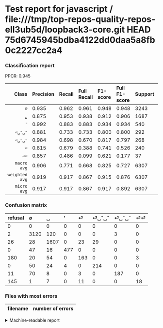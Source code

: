 # Test report for javascript / file:///tmp/top-repos-quality-repos-ell3ub5d/loopback3-core.git HEAD 75d6745945bdba4122dd0daa5a8fb0c2227cc2a4

### Classification report

PPCR: 0.945

| Class | Precision | Recall | Full Recall | F1-score | Full F1-score | Support | Full Support | PPCR |
|------:|:----------|:-------|:------------|:---------|:---------|:--------|:-------------|:-----|
| `∅` | 0.935| 0.962| 0.961| 0.948| 0.948| 3243| 3245| 0.999 |
| `␣` | 0.875| 0.953| 0.938| 0.912| 0.906| 1687| 1713| 0.985 |
| `'` | 0.992| 0.883| 0.883| 0.934| 0.934| 540| 540| 1.000 |
| `⏎␣⁺␣⁺` | 0.881| 0.733| 0.733| 0.800| 0.800| 292| 292| 1.000 |
| `⏎␣⁻␣⁻` | 0.984| 0.698| 0.670| 0.817| 0.797| 268| 279| 0.961 |
| `⏎` | 0.815| 0.679| 0.388| 0.741| 0.526| 240| 420| 0.571 |
| `⏎⏎` | 0.857| 0.486| 0.099| 0.621| 0.177| 37| 182| 0.203 |
| `macro avg` | 0.906| 0.771| 0.668| 0.825| 0.727| 6307| 6671| 0.945 |
| `weighted avg` | 0.919| 0.917| 0.867| 0.915| 0.876| 6307| 6671| 0.945 |
| `micro avg` | 0.917| 0.917| 0.867| 0.917| 0.892| 6307| 6671| 0.945 |

### Confusion matrix

|refusal|  ∅| ␣| '| ⏎| ⏎␣⁺␣⁺| ⏎␣⁻␣⁻| ⏎⏎| 
|:---|:---|:---|:---|:---|:---|:---|:---|
|0 |0 |0 |0 |0 |0 |0 |0 |
|2 |3120 |120 |0 |0 |0 |3 |0 |
|26 |28 |1607 |0 |23 |29 |0 |0 |
|0 |47 |16 |477 |0 |0 |0 |0 |
|180 |20 |54 |0 |163 |0 |0 |3 |
|0 |50 |24 |4 |0 |214 |0 |0 |
|11 |70 |8 |0 |3 |0 |187 |0 |
|145 |1 |7 |0 |11 |0 |0 |18 |

### Files with most errors

| filename | number of errors|
|:----:|:-----|

<details>
    <summary>Machine-readable report</summary>
```json
{
  "cl_report": {"\u0027": {"f1-score": 0.9343780607247796, "precision": 0.9916839916839917, "recall": 0.8833333333333333, "support": 540}, "macro avg": {"f1-score": 0.8247619666940028, "precision": 0.9056028487246378, "recall": 0.77061072714956, "support": 6307}, "micro avg": {"f1-score": 0.917393372443317, "precision": 0.917393372443317, "recall": 0.917393372443317, "support": 6307}, "weighted avg": {"f1-score": 0.9152886304079285, "precision": 0.9185587967405299, "recall": 0.917393372443317, "support": 6307}, "\u2205": {"f1-score": 0.9484724122207021, "precision": 0.935251798561151, "recall": 0.9620721554116559, "support": 3243}, "\u23ce": {"f1-score": 0.740909090909091, "precision": 0.815, "recall": 0.6791666666666667, "support": 240}, "\u23ce\u23ce": {"f1-score": 0.6206896551724138, "precision": 0.8571428571428571, "recall": 0.4864864864864865, "support": 37}, "\u23ce\u2423\u207a\u2423\u207a": {"f1-score": 0.8, "precision": 0.8806584362139918, "recall": 0.7328767123287672, "support": 292}, "\u23ce\u2423\u207b\u2423\u207b": {"f1-score": 0.816593886462882, "precision": 0.9842105263157894, "recall": 0.6977611940298507, "support": 268}, "\u2423": {"f1-score": 0.9122906613681521, "precision": 0.8752723311546841, "recall": 0.95257854179016, "support": 1687}},
  "cl_report_full": {"\u0027": {"f1-score": 0.9343780607247796, "precision": 0.9916839916839917, "recall": 0.8833333333333333, "support": 540}, "macro avg": {"f1-score": 0.7269653083229457, "precision": 0.9056028487246378, "recall": 0.66757953347749, "support": 6671}, "micro avg": {"f1-score": 0.891662813992911, "precision": 0.917393372443317, "recall": 0.8673362314495577, "support": 6671}, "weighted avg": {"f1-score": 0.8757199283566512, "precision": 0.914374148602137, "recall": 0.8673362314495577, "support": 6671}, "\u2205": {"f1-score": 0.9481841665400395, "precision": 0.935251798561151, "recall": 0.9614791987673343, "support": 3245}, "\u23ce": {"f1-score": 0.5258064516129033, "precision": 0.815, "recall": 0.3880952380952381, "support": 420}, "\u23ce\u23ce": {"f1-score": 0.1773399014778325, "precision": 0.8571428571428571, "recall": 0.0989010989010989, "support": 182}, "\u23ce\u2423\u207a\u2423\u207a": {"f1-score": 0.8, "precision": 0.8806584362139918, "recall": 0.7328767123287672, "support": 292}, "\u23ce\u2423\u207b\u2423\u207b": {"f1-score": 0.7974413646055437, "precision": 0.9842105263157894, "recall": 0.6702508960573477, "support": 279}, "\u2423": {"f1-score": 0.905607213299521, "precision": 0.8752723311546841, "recall": 0.9381202568593111, "support": 1713}},
  "ppcr": 0.9454354669464848
}
```
</details>
